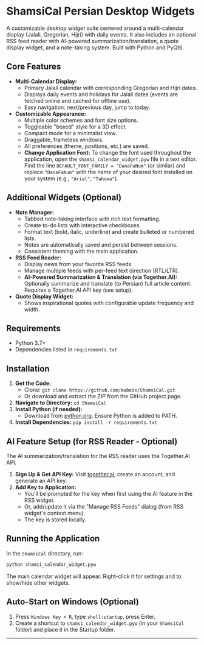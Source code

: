 # ShamsiCal Persian Desktop Widgets

A customizable desktop widget suite centered around a multi-calendar display (Jalali, Gregorian, Hijri) with daily events. It also includes an optional RSS feed reader with AI-powered summarization/translation, a quote display widget, and a note-taking system. Built with Python and PyQt6.

## Core Features

*   **Multi-Calendar Display:**
    *   Primary Jalali calendar with corresponding Gregorian and Hijri dates.
    *   Displays daily events and holidays for Jalali dates (events are fetched online and cached for offline use).
    *   Easy navigation: next/previous day, jump to today.
*   **Customizable Appearance:**
    *   Multiple color schemes and font size options.
    *   Toggleable "boxed" style for a 3D effect.
    *   Compact mode for a minimalist view.
    *   Draggable, frameless windows.
    *   All preferences (theme, positions, etc.) are saved.
    *   **Change Application Font:** To change the font used throughout the application, open the `shamsi_calendar_widget.pyw` file in a text editor. Find the line `DEFAULT_FONT_FAMILY = "DanaFaNum"` (or similar) and replace `"DanaFaNum"` with the name of your desired font installed on your system (e.g., `"Arial"`, `"Tahoma"`).

## Additional Widgets (Optional)

*   **Note Manager:**
    *   Tabbed note-taking interface with rich text formatting.
    *   Create to-do lists with interactive checkboxes.
    *   Format text (bold, italic, underline) and create bulleted or numbered lists.
    *   Notes are automatically saved and persist between sessions.
    *   Consistent theming with the main application.
*   **RSS Feed Reader:**
    *   Display news from your favorite RSS feeds.
    *   Manage multiple feeds with per-feed text direction (RTL/LTR).
    *   **AI-Powered Summarization & Translation (via Together.AI):** Optionally summarize and translate (to Persian) full article content. Requires a Together.AI API key (see setup).
*   **Quote Display Widget:**
    *   Shows inspirational quotes with configurable update frequency and width.

## Requirements

*   Python 3.7+
*   Dependencies listed in `requirements.txt`

## Installation

1.  **Get the Code:**
    *   Clone: `git clone https://github.com/maboox/ShamsiCal.git`
    *   Or download and extract the ZIP from the GitHub project page.
2.  **Navigate to Directory:** `cd ShamsiCal`
3.  **Install Python (if needed):**
    *   Download from [python.org](https://www.python.org/). Ensure Python is added to PATH.
4.  **Install Dependencies:** `pip install -r requirements.txt`

## AI Feature Setup (for RSS Reader - Optional)

The AI summarization/translation for the RSS reader uses the Together.AI API.

1.  **Sign Up & Get API Key:** Visit [together.ai](https://www.together.ai/), create an account, and generate an API key.
2.  **Add Key to Application:**
    *   You'll be prompted for the key when first using the AI feature in the RSS widget.
    *   Or, add/update it via the "Manage RSS Feeds" dialog (from RSS widget's context menu).
    *   The key is stored locally.

## Running the Application

In the `ShamsiCal` directory, run:
```bash
python shamsi_calendar_widget.pyw
```
The main calendar widget will appear. Right-click it for settings and to show/hide other widgets.

## Auto-Start on Windows (Optional)

1.  Press `Windows Key + R`, type `shell:startup`, press Enter.
2.  Create a shortcut to `shamsi_calendar_widget.pyw` (in your `ShamsiCal` folder) and place it in the Startup folder.

---
